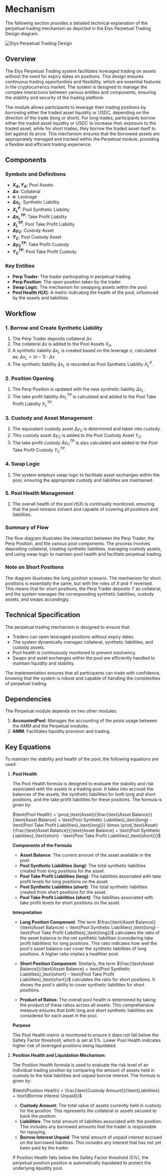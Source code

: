<!--
order: 2
-->

# Mechanism

The following section provides a detailed technical explanation of the perpetual trading mechanism as depicted in the Elys Perpetual Trading Design diagram.

![Elys Perpetual Trading Design](elys-perpetual-trading-design-long-y-asset.png)

## Overview

The Elys Perpetual Trading system facilitates leveraged trading on assets without the need for expiry dates on positions. This design ensures continuous trading opportunities and flexibility, which are essential features in the cryptocurrency market. The system is designed to manage the complex interactions between various entities and components, ensuring the stability and security of the trading platform.

The module allows participants to leverage their trading positions by borrowing either the traded asset liquidity or USDC, depending on the direction of the trade (long or short). For long trades, participants borrow either the traded asset liquidity or USDC to increase their exposure to the traded asset, while for short trades, they borrow the traded asset itself to bet against its price. This mechanism ensures that the borrowed assets are appropriately managed and tracked within the Perpetual module, providing a flexible and efficient trading experience.

## Components

### Symbols and Definitions

- **$X_A, Y_A$**: Pool Assets
- **$\Delta x$**: Collateral
- **$n$**: Leverage
- **$\Delta x_L$**: Synthetic Liability
- **$X_L^P$**: Pool Synthetic Liability
- **$\Delta x_L^{TP}$**: Take Profit Liability
- **$X_L^{TP}$**: Pool Take Profit Liability
- **$\Delta y_C$**: Custody Asset
- **$Y_C$**: Pool Custody Asset
- **$\Delta y_C^{TP}$**: Take Profit Custody
- **$Y_C^{TP}$**: Pool Take Profit Custody

### Key Entities

- **Perp Trader**: The trader participating in perpetual trading.
- **Perp Position**: The open position taken by the trader.
- **Swap Logic**: The mechanism for swapping assets within the pool.
- **Pool Health $H(X)$**: A metric indicating the health of the pool, influenced by the assets and liabilities.

## Workflow

### 1. Borrow and Create Synthetic Liability

1. The Perp Trader deposits collateral $\Delta x$.
2. The collateral $\Delta x$ is added to the Pool Assets $X_A$.
3. A synthetic liability $\Delta x_L$ is created based on the leverage $n$, calculated as:
   $\Delta x_L = (n - 1) \cdot \Delta x$
4. The synthetic liability $\Delta x_L$ is recorded as Pool Synthetic Liability $X_L^P$.

### 2. Position Opening

1. The Perp Position is updated with the new synthetic liability $\Delta x_L$.
2. The take profit liability $\Delta x_L^{TP}$ is calculated and added to the Pool Take Profit Liability $X_L^{TP}$.

### 3. Custody and Asset Management

1. The equivalent custody asset $\Delta y_C$ is determined and taken into custody.
2. This custody asset $\Delta y_C$ is added to the Pool Custody Asset $Y_C$.
3. The take profit custody $\Delta y_C^{TP}$ is also calculated and added to the Pool Take Profit Custody $Y_C^{TP}$.

### 4. Swap Logic

1. The system employs swap logic to facilitate asset exchanges within the pool, ensuring the appropriate custody and liabilities are maintained.

### 5. Pool Health Management

1. The overall health of the pool $H(X)$ is continually monitored, ensuring that the pool remains solvent and capable of covering all positions and liabilities.

### Summary of Flow

The flow diagram illustrates the interaction between the Perp Trader, the Perp Position, and the various pool components. The process involves depositing collateral, creating synthetic liabilities, managing custody assets, and using swap logic to maintain pool health and facilitate perpetual trading.

### Note on Short Positions

The diagram illustrates the long position scenario. The mechanism for short positions is essentially the same, but with the roles of $X$ and $Y$ reversed. This means that for short positions, the Perp Trader deposits $Y$ as collateral, and the system manages the corresponding synthetic liabilities, custody assets, and swaps accordingly.

## Technical Specification

The perpetual trading mechanism is designed to ensure that:

- Traders can open leveraged positions without expiry dates.
- The system dynamically manages collateral, synthetic liabilities, and custody assets.
- Pool health is continuously monitored to prevent insolvency.
- Swaps and asset exchanges within the pool are efficiently handled to maintain liquidity and stability.

The implementation ensures that all participants can trade with confidence, knowing that the system is robust and capable of handling the complexities of perpetual trading.

## Dependencies

The Perpetual module depends on two other modules:

1. **AccountedPool**: Manages the accounting of the pools usage between the AMM and the Perpetual modules.
2. **AMM**: Facilitates liquidity provision and trading.

## Key Equations

To maintain the stability and health of the pool, the following equations are used:

1. **Pool Health**

   The Pool Health formula is designed to evaluate the stability and risk associated with the assets in a trading pool. It takes into account the balances of the assets, the synthetic liabilities for both long and short positions, and the take profit liabilities for these positions. The formula is given by:

   $\text{Pool Health} = \prod_\text{Asset}{\frac{\text{Asset Balance}}{\text{Asset Balance} + \text{Pool Synthetic Liabilities}_\text{long} - \text{Pool Take Profit Liabilities}_\text{long}}} \times \prod_\text{Asset}{\frac{\text{Asset Balance}}{\text{Asset Balance} + \text{Pool Synthetic Liabilities}_\text{short} - \text{Pool Take Profit Liabilities}_\text{short}}}$

   **Components of the Formula**

   - **Asset Balance**: The current amount of the asset available in the pool.
   - **Pool Synthetic Liabilities (long)**: The total synthetic liabilities created from long positions for the asset.
   - **Pool Take Profit Liabilities (long)**: The liabilities associated with take profit levels for long positions on the asset.
   - **Pool Synthetic Liabilities (short)**: The total synthetic liabilities created from short positions for the asset.
   - **Pool Take Profit Liabilities (short)**: The liabilities associated with take profit levels for short positions on the asset.

   **Interpretation**

   - **Long Position Component**: The term $\frac{\text{Asset Balance}}{\text{Asset Balance} + \text{Pool Synthetic Liabilities}_\text{long} - \text{Pool Take Profit Liabilities}_\text{long}}$ calculates the ratio of the asset balance to the net synthetic liabilities (considering take profit liabilities) for long positions. This ratio indicates how well the pool's asset balance can cover the synthetic liabilities of long positions. A higher ratio implies a healthier pool.

   - **Short Position Component**: Similarly, the term $\frac{\text{Asset Balance}}{\text{Asset Balance} + \text{Pool Synthetic Liabilities}_\text{short} - \text{Pool Take Profit Liabilities}_\text{short}}$ calculates the ratio for short positions. It shows the pool's ability to cover synthetic liabilities for short positions.

   - **Product of Ratios**: The overall pool health is determined by taking the product of these ratios across all assets. This comprehensive measure ensures that both long and short synthetic liabilities are considered for each asset in the pool.

   **Purpose**

   The Pool Health metric is monitored to ensure it does not fall below the Safety Factor threshold, which is set at 5%. Lower Pool Health indicates higher risk of leveraged positions being liquidated.

2. **Position Health and Liquidation Mechanism**:

   The Position Health formula is used to evaluate the risk level of an individual trading position by comparing the amount of assets held in custody to the total liabilities and unpaid borrow interest. The formula is given by:

   $\text{Position Health} = \frac{\text{Custody Amount}}{\text{Liabilities} + \text{Borrow Interest Unpaid}}$

   - **Custody Amount**: The total value of assets currently held in custody for the position. This represents the collateral or assets secured to back the position.
   - **Liabilities**: The total amount of liabilities associated with the position. This includes any borrowed amounts that the trader is responsible for repaying.
   - **Borrow Interest Unpaid**: The total amount of unpaid interest accrued on the borrowed liabilities. This includes any interest that has not yet been paid by the trader.

   If Position Health falls below the Safety Factor threshold (5%), the perpetual position position is automatically liquidated to protect the underlying liquidity pool.
